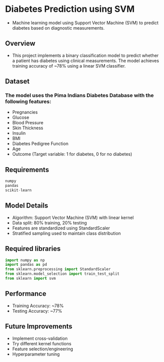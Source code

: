 # Diabetes Prediction using SVM
- Machine learning model using Support Vector Machine (SVM) to predict diabetes based on diagnostic measurements.
  
## Overview
- This project implements a binary classification model to predict whether a patient has diabetes using clinical measurements. The model achieves training accuracy of ~78% using a linear SVM classifier.

## Dataset
### The model uses the Pima Indians Diabetes Database with the following features:

- Pregnancies
- Glucose
- Blood Pressure
- Skin Thickness
- Insulin
- BMI
- Diabetes Pedigree Function
- Age
- Outcome (Target variable: 1 for diabetes, 0 for no diabetes)

## Requirements
```python
numpy
pandas
scikit-learn
```
## Model Details
- Algorithm: Support Vector Machine (SVM) with linear kernel
- Data split: 80% training, 20% testing
- Features are standardized using StandardScaler
- Stratified sampling used to maintain class distribution

## Required libraries
```python
import numpy as np
import pandas as pd
from sklearn.preprocessing import StandardScaler
from sklearn.model_selection import train_test_split
from sklearn import svm
```
## Performance
- Training Accuracy: ~78%
- Testing Accuracy: ~77%

## Future Improvements
- Implement cross-validation
- Try different kernel functions
- Feature selection/engineering
- Hyperparameter tuning
